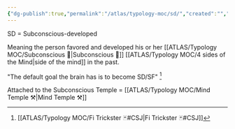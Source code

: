 ```yaml
---
{"dg-publish":true,"permalink":"/atlas/typology-moc/sd/","created":"","updated":"2023-03-28T18:55:12.013+02:00"}
---
```



SD = Subconscious-developed

Meaning the person favored and developed his or her [[ATLAS/Typology MOC/Subconscious 🤸\|Subconscious 🤸]] [[ATLAS/Typology MOC/4 sides of the Mind\|side of the mind]] in the past. 

"The default goal the brain has is to become SD/SF" [^1]

[^1]: [[ATLAS/Typology MOC/Fi Trickster 🃏#CSJ\|Fi Trickster 🃏#CSJ]]

Attached to the Subconscious Temple = [[ATLAS/Typology MOC/Mind Temple ⚒️\|Mind Temple ⚒️]]
